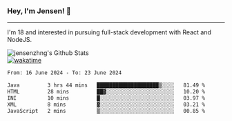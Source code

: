 ### Hey, I'm Jensen! 👋

---

I'm 18 and interested in pursuing full-stack development with React and NodeJS.

![jensenzhng's Github Stats](https://github-readme-stats.vercel.app/api?username=jensenzhng&theme=dark&show_icons=true&count_private=true)
<br />
[![wakatime](https://wakatime.com/badge/user/cbfc263d-3611-4e36-8278-8fad45fe3f62.svg)](https://wakatime.com/@cbfc263d-3611-4e36-8278-8fad45fe3f62)

<!--START_SECTION:waka-->

```txt
From: 16 June 2024 - To: 23 June 2024

Java         3 hrs 44 mins   ████████████████████▒░░░░   81.49 %
HTML         28 mins         ██▓░░░░░░░░░░░░░░░░░░░░░░   10.20 %
INI          10 mins         █░░░░░░░░░░░░░░░░░░░░░░░░   03.97 %
XML          8 mins          ▓░░░░░░░░░░░░░░░░░░░░░░░░   03.21 %
JavaScript   2 mins          ▒░░░░░░░░░░░░░░░░░░░░░░░░   00.85 %
```

<!--END_SECTION:waka-->
